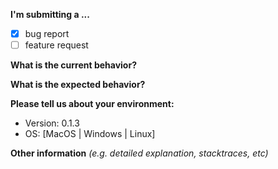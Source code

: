 **I'm submitting a ...**
  - [x] bug report
  - [ ] feature request

**What is the current behavior?**



**What is the expected behavior?**



**Please tell us about your environment:**
  
  - Version: 0.1.3
  - OS: [MacOS | Windows | Linux]

**Other information** *(e.g. detailed explanation, stacktraces, etc)*
